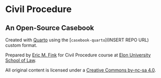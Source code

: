 # Civil Procedure

## An Open-Source Casebook 

Created with [Quarto](https://quarto.org) using the [`casebook-quarto`](INSERT REPO URL) custom format. 

Prepared by [Eric M. Fink](https://www.emfink.net/ElonLaw/) for Civil Procedure course at [Elon University School of Law](https://www.elon.edu/u/law/).

All original content is licensed under a [Creative Commons by-nc-sa 4.0](https://creativecommons.org/licenses/by-nc-sa/4.0/). 





